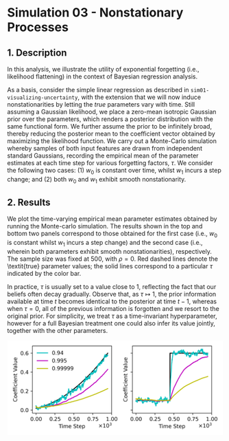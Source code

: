 
# Simulation 03 - Nonstationary Processes

## 1. Description
In this analysis, we illustrate the utility of exponential forgetting (i.e., likelihood flattening) in the context of Bayesian regression analysis. 

As a basis, consider the simple linear regression as described in `sim01-visualizing-uncertainty`, with the extension that we will now induce nonstationarities by letting the *true* parameters vary with time. Still assuming a Gaussian likelihood, we place a zero-mean isotropic Gaussian prior over the parameters, which renders a posterior distribution with the same functional form. We further assume the prior to be infinitely broad, thereby reducing the posterior mean to the coefficient vector obtained by maximizing the likelihood function. We carry out a Monte-Carlo simulation whereby samples of both input features are drawn from independent standard Gaussians, recording the empirical mean of the parameter estimates at each time step for various forgetting factors, $\tau$. We consider the following two cases: (1) $w_0$ is constant over time, whilst $w_1$ incurs a step change; and (2) both $w_0$ and $w_1$ exhibit smooth nonstationarity.

## 2. Results
We plot the time-varying empirical mean parameter estimates obtained by running the Monte-carlo simulation. The results shown in the top and bottom two panels correspond to those obtained for the first case (i.e., $w_0$ is constant whilst $w_1$ incurs a step change) and the second case (i.e., wherein both parameters exhibit smooth nonstationarities), respectively. The sample size was fixed at $500$, with $\rho=0$. Red dashed lines denote the \textit{true} parameter values; the solid lines correspond to a particular $\tau$ indicated by the color bar.

In practice, $\tau$ is usually set to a value close to $1$, reflecting the fact that our beliefs often decay gradually. Observe that, as $\tau \mapsto 1$, the prior information available at time $t$ becomes identical to the posterior at time $t − 1$, whereas when $\tau = 0$, all of the previous information is forgotten and we resort to the original prior. For simplicity, we treat $τ$ as a time-invariant hyperparameter, however for a full Bayesian treatment one could also infer its value jointly, together with the other parameters.

![](./docs/sim03-nonstationary-processes/estimated_coefficients.png)  
